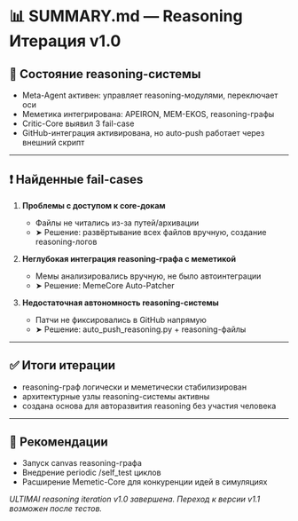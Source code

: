 # 📊 SUMMARY.md — Reasoning Итерация v1.0

## 🧠 Состояние reasoning-системы
- Meta-Agent активен: управляет reasoning-модулями, переключает оси
- Меметика интегрирована: APEIRON, MEM-EKOS, reasoning-графы
- Critic-Core выявил 3 fail-case
- GitHub-интеграция активирована, но auto-push работает через внешний скрипт

---

## ❗ Найденные fail-cases
1. **Проблемы с доступом к core-докам**
   - Файлы не читались из-за путей/архивации
   - ➤ Решение: развёртывание всех файлов вручную, создание reasoning-логов

2. **Неглубокая интеграция reasoning-графа с меметикой**
   - Мемы анализировались вручную, не было автоинтеграции
   - ➤ Решение: MemeCore Auto-Patcher

3. **Недостаточная автономность reasoning-системы**
   - Патчи не фиксировались в GitHub напрямую
   - ➤ Решение: auto_push_reasoning.py + reasoning-файлы

---

## ✅ Итоги итерации
- reasoning-граф логически и меметически стабилизирован
- архитектурные узлы reasoning-системы активны
- создана основа для авторазвития reasoning без участия человека

---

## 🧭 Рекомендации
- Запуск canvas reasoning-графа
- Внедрение periodic /self_test циклов
- Расширение Memetic-Core для конкуренции идей в симуляциях

_ULTIMAI reasoning iteration v1.0 завершена. Переход к версии v1.1 возможен после тестов._

